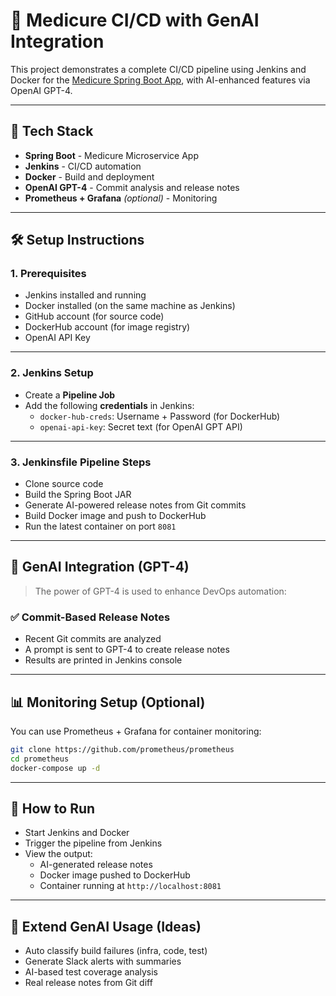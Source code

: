 # 🚀 Medicure CI/CD with GenAI Integration

This project demonstrates a complete CI/CD pipeline using Jenkins and Docker for the [Medicure Spring Boot App](https://github.com/StarAgileDevOpsTraining/star-agile-health-care.git), with AI-enhanced features via OpenAI GPT-4.

---

## 🔧 Tech Stack

- **Spring Boot** - Medicure Microservice App
- **Jenkins** - CI/CD automation
- **Docker** - Build and deployment
- **OpenAI GPT-4** - Commit analysis and release notes
- **Prometheus + Grafana** *(optional)* - Monitoring

---

## 🛠️ Setup Instructions

### 1. Prerequisites

- Jenkins installed and running
- Docker installed (on the same machine as Jenkins)
- GitHub account (for source code)
- DockerHub account (for image registry)
- OpenAI API Key

---

### 2. Jenkins Setup

- Create a **Pipeline Job**
- Add the following **credentials** in Jenkins:
  - `docker-hub-creds`: Username + Password (for DockerHub)
  - `openai-api-key`: Secret text (for OpenAI GPT API)

---

### 3. Jenkinsfile Pipeline Steps

- Clone source code
- Build the Spring Boot JAR
- Generate AI-powered release notes from Git commits
- Build Docker image and push to DockerHub
- Run the latest container on port `8081`

---

## 🤖 GenAI Integration (GPT-4)

> The power of GPT-4 is used to enhance DevOps automation:

### ✅ Commit-Based Release Notes
- Recent Git commits are analyzed
- A prompt is sent to GPT-4 to create release notes
- Results are printed in Jenkins console

---

## 📊 Monitoring Setup (Optional)

You can use Prometheus + Grafana for container monitoring:

```bash
git clone https://github.com/prometheus/prometheus
cd prometheus
docker-compose up -d
```

---

## 🚀 How to Run

- Start Jenkins and Docker
- Trigger the pipeline from Jenkins
- View the output:
  - AI-generated release notes
  - Docker image pushed to DockerHub
  - Container running at `http://localhost:8081`

---

## 🧠 Extend GenAI Usage (Ideas)

- Auto classify build failures (infra, code, test)
- Generate Slack alerts with summaries
- AI-based test coverage analysis
- Real release notes from Git diff